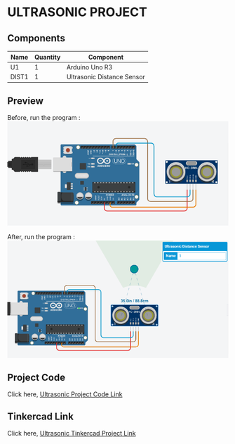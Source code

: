 # ULTRASONIC PROJECT

## Components
| Name | Quantity | Component |
| ----------- | ----------- | ----------- |
| U1 | 1 | Arduino Uno R3 |
| DIST1 | 1 | Ultrasonic Distance Sensor |


## Preview
Before, run the program : ![Ultrasonic](images/ultrasonic-one.png)

After, run the program : ![Ultrasonic](images/ultrasonic-two.png)


## Project Code
Click here, [Ultrasonic Project Code Link](ultrasonic.ino)

## Tinkercad Link
Click here, [Ultrasonic Tinkercad Project Link](https://www.tinkercad.com/things/fpPHan4PPiu-copy-of-no2-ruhulaminparvez-173-15-10419/editel?tenant=circuits)